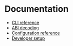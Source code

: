 # Documentation

-   [CLI reference](./cli.md)
-   [ABI decoding](./abi.md)
-   [Configuration reference](./configuration.md)
-   [Developer setup](./developing.md)

